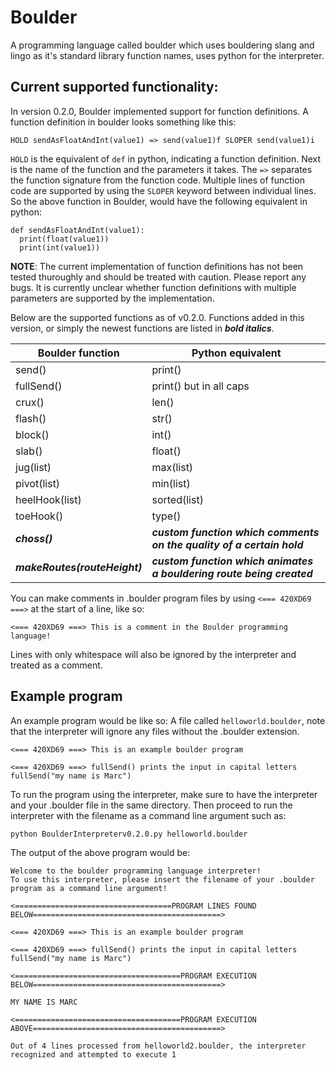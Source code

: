 # Boulder
A programming language called boulder which uses bouldering slang and lingo as it's standard library function names, uses python for the interpreter.

## Current supported functionality:

In version 0.2.0, Boulder implemented support for function definitions. A function definition in boulder looks something like this: 

```HOLD sendAsFloatAndInt(value1) => send(value1)f SLOPER send(value1)i```

`HOLD` is the equivalent of `def` in python, indicating a function definition. Next is the name of the function and the parameters it takes. The `=>` separates the function signature from the function code. Multiple lines of function code are supported by using the `SLOPER` keyword between individual lines. So the above function in Boulder, would have the following equivalent in python:

```
def sendAsFloatAndInt(value1):
  print(float(value1))
  print(int(value1))
```

**NOTE**: The current implementation of function definitions has not been tested thuroughly and should be treated with caution. Please report any bugs. It is currently unclear whether function definitions with multiple parameters are supported by the implementation.

Below are the supported functions as of v0.2.0. Functions added in this version, or simply the newest functions are listed in ***bold italics***.

| Boulder function  | Python equivalent |
| ------------- | ------------- |
| send()  | print() |
| fullSend()  | print() but in all caps |
| crux()  | len() |
| flash()  | str() |
| block()  | int() |
| slab()  | float() |
| jug(list)  | max(list) |
| pivot(list)  | min(list) |
| heelHook(list)  | sorted(list) |
| toeHook()  | type() |
| ***choss()***  | ***custom function which comments on the quality of a certain hold*** |
| ***makeRoutes(routeHeight)***  | ***custom function which animates a bouldering route being created*** |

You can make comments in .boulder program files by using `<=== 420XD69 ===>` at the start of a line, like so:
```
<=== 420XD69 ===> This is a comment in the Boulder programming language!
```

Lines with only whitespace will also be ignored by the interpreter and treated as a comment.

## Example program
An example program would be like so: A file called `helloworld.boulder`, note that the interpreter will ignore any files without the .boulder extension.

```
<=== 420XD69 ===> This is an example boulder program

<=== 420XD69 ===> fullSend() prints the input in capital letters
fullSend("my name is Marc")
```

To run the program using the interpreter, make sure to have the interpreter and your .boulder file in the same directory. Then proceed to run the interpreter with the filename as a command line argument such as:
```
python BoulderInterpreterv0.2.0.py helloworld.boulder
```
The output of the above program would be: 
```
Welcome to the boulder programming language interpreter!
To use this interpreter, please insert the filename of your .boulder program as a command line argument!

<===================================PROGRAM LINES FOUND BELOW==========================================>

<=== 420XD69 ===> This is an example boulder program

<=== 420XD69 ===> fullSend() prints the input in capital letters
fullSend("my name is Marc")

<=====================================PROGRAM EXECUTION BELOW==========================================>

MY NAME IS MARC

<=====================================PROGRAM EXECUTION ABOVE==========================================>

Out of 4 lines processed from helloworld2.boulder, the interpreter recognized and attempted to execute 1
```
